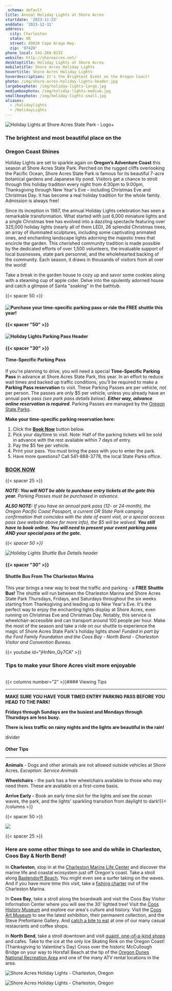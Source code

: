 ```yaml
---
_schema: default
title: Annual Holiday Lights at Shore Acres
startdate: '2023-11-23'
enddate: '2023-12-31'
address:
  city: Charleston
  state: OR
  street: 89039 Cape Arago Hwy.
  zip: '97420'
phone_local: 541-269-0215
website: http://shoreacres.net/
desktoptitle: Holiday Lights at Shore Acres
mobiletitle: Shore Acres Holiday Lights
hovertitle: Shore Acres Holiday Lights
hoverdescription: It's the Brightest Event on the Oregon Coast!
photo: /img/shore-acres-holiday-lights-header.jpg
largeboxphoto: /img/holiday-lights-large.jpg
mediumboxphoto: /img/holiday-lights-medium.jpg
smallboxphoto: /img/holiday-lights-small.jpg
aliases:
  - /holidaylights
  - /HolidayLights
---
```

![Holiday Lights at Shore Acres State Park - Logo](/img/holidaylights-logo-header.jpg)\+

### **The brightest and most beautiful place on the**

### **Oregon Coast Shines**

Holiday Lights are set to sparkle again on **Oregon’s Adventure Coast** this season at Shore Acres State Park. Perched on the rugged cliffs overlooking the Pacific Ocean, Shore Acres State Park is famous for its beautiful 7-acre botanical gardens and Japanese lily pond. Visitors get a chance to stroll through this holiday tradition every night from 4:30pm to 9:00pm, Thanksgiving through New Year's Eve – including Christmas Eve and Christmas Day. It has become a real holiday tradition for the whole family. Admission is always free!

Since its inception in 1987, the annual Holiday Lights celebration has seen a remarkable transformation. What started with just 6,000 miniature lights and a single Christmas tree has evolved into a dazzling spectacle featuring over 325,000 holiday lights (nearly all of them LED), 26 splendid Christmas trees, an array of illuminated sculptures, including some captivating animated ones, and enchanting landscape lights adorning the majestic trees that encircle the garden. This cherished community tradition is made possible by the dedicated efforts of over 1,500 volunteers, the invaluable support of local businesses, state park personnel, and the wholehearted backing of the community. Each season, it draws in thousands of visitors from all over the world!&nbsp;

Take a break in the garden house to cozy up and savor some cookies along with a steaming cup of apple cider. Delve into the opulently adorned house and catch a glimpse of Santa "soaking" in the bathtub.

{{< spacer 50 >}}

#### ![Purchase your time-specific parking pass or ride the FREE shuttle this year!](/img/parking-pass-or-shuttle.png)

#### {{< spacer "50" >}}

#### ![Holiday Lights Parking Pass Header](/img/parking-pass-details-header.jpg)

#### {{< spacer "30" >}}

#### **Time-Specific Parking Pass**

If you're planning to drive, you will need a special **Time-Specific Parking Pass**&nbsp;in advance at Shore Acres State Park, this year. In an effort to reduce wait times and backed up traffic conditions, you'll be required to make a **Parking Pass reservation** to visit. These Parking Passes are per vehicle, not per person. The passes are only $5 per vehicle, unless you already have an annual park pass *(see park pass details below)*. ***Either way, advance online reservation is required.*** Parking Passes are managed by the <a target="_blank" rel="noopener" href="https://oregonstateparks.reserveamerica.com/tourParkDetail.do?contractCode=OR&amp;parkId=402381">Oregon State Parks</a>.

**Make your time-specific parking reservation here:**

1. Click the <a target="_blank" rel="noopener" href="https://oregonstateparks.reserveamerica.com/tourParkDetail.do?contractCode=OR&amp;parkId=402381"><strong>Book Now</strong></a> button below.
2. Pick your day/time to visit. Note: Half of the parking tickets will be sold in advance with the rest available within 7 days of entry.
3. Pay the $5 fee per vehicle.
4. Print your pass. You must bring the pass with you to enter the park.
5. Have more questions? Call 541-888-3778, the local State Parks office.

### <a class="learn-more-anywhere-btn" target="_blank" href="https://oregonstateparks.reserveamerica.com/tourParkDetail.do?contractCode=OR&amp;parkId=402381">BOOK NOW</a>

{{< spacer 25 >}}

***NOTE: You will NOT be able to purchase entry tickets at the gate this year.*** *Parking Passes must be purchased in advance.*&nbsp;

***ALSO NOTE:** If you have an annual park pass (12- or 24-month), the Oregon Pacific Coast Passport, a current OR State Park camping confirmation that coincides with the date of event visit, or a special access pass (see website above for more info), the $5 will be waived. **You still have to book online.**&nbsp;**You will need to present your event parking pass AND your special pass at the gate.***

*{{< spacer 50 >}}*

*![Holiday Lights Shuttle Bus Details header](/img/shuttle-bus-info-hdr.jpg)*

#### {{< spacer "30" >}}

#### Shuttle Bus From The Charleston Marina

This year brings a new way to beat the traffic and parking - a **FREE Shuttle Bus!**&nbsp;The shuttle will run between the Charleston Marina and Shore Acres State Park Thursdays, Fridays, and Saturdays throughout the six weeks starting from Thanksgiving and leading up to New Year's Eve. It's the perfect way to enjoy the enchanting lights display at Shore Acres, even running on Christmas Eve and Christmas Day. Notably, this service is wheelchair-accessible and can transport around 100 people per hour. Make the most of the season and take a ride on our shuttle to experience the magic of Shore Acres State Park's holiday lights show!&nbsp;*Funded in part by the Ford Family Foundation and the Coos Bay - North Bend - Charleston Visitor and Convention Bureau.*

{{< youtube id="jHnNm_Gy7CA" >}}

### Tips to make your Shore Acres visit more enjoyable

<br>{{< columns number="2" >}}#### Viewing Tips

---

**MAKE SURE YOU HAVE YOUR TIMED ENTRY PARKING PASS BEFORE YOU HEAD TO THE PARK!**

**Fridays through Sundays are the busiest and Mondays through Thursdays are less busy.**

**There is less traffic on rainy nights and the lights are beautiful in the rain!**

divider

#### Other Tips

---

**Animals** - Dogs and other animals are not allowed outside vehicles at Shore Acres. *Exception: Service Animals*

**Wheelchairs** - the park has a few wheelchairs available to those who may need them. These are available on a first-come basis.

**Arrive Early -** Book an early time slot for the lights and see the ocean waves, the park, and the lights' sparkling transition from daylight to dark!{{< /columns >}}

{{< spacer 50 >}}

![](/img/11-20-17-coosbayholiday-contest-rules.jpg)

{{< spacer 25 >}}

### **Here are some other things to see and do while in Charleston, Coos Bay & North Bend!**

In **Charleston**, stop in at the [Charleston Marine Life Center](http://www.charlestonmarinelifecenter.com/) and discover the marine life and coastal ecosystem just off Oregon's coast. Take a stroll along [Bastendorff Beach](https://oregonsadventurecoast.com/blog/2017-08-29-spotlight-on-bastendorff-beach/). You might even see a surfer taking on the waves. And if you have more time this visit, take a [fishing charter](https://oregonsadventurecoast.com/tour-guides-and-charters/) out of the Charleston Marina.

In **Coos Bay**, take a stroll along the boardwalk and visit the Coos Bay Visitor Information Center where you will see the 30' lighted tree! Visit the [Coos History Museum](https://cooshistory.org/) and explore our area's culture and history. Visit the [Coos Art Museum](https://www.coosart.org/) to see the latest exhibition, their permanent collection, and the Steve Prefontaine Gallery. And [catch a bite to eat](https://oregonsadventurecoast.com/dining/) at one of our many casual restaurants and coffee shops.

In **North Bend**, take a stroll downtown and visit [quaint, one-of-a-kind shops](https://oregonsadventurecoast.com/shopping/) and cafes. Take to the ice at the only Ice Skating Rink on the Oregon Coast! (Thanksgiving to Valentine's Day) Cross over the historic McCullough Bridge on your way to Horsfall Beach at the tip of the [Oregon Dunes National Recreation Area](https://oregonsadventurecoast.com/untamed-dunes/) and one of the many ATV rental locations in the area.

![Shore Acres Holiday Lights - Charleston, Oregon](/img/Shore-Acres-Holiday-Lights-Collage-3.jpg)

![Shore Acres Holiday Lights - Charleston, Oregon](/img/holiday-lights-shore-acres-panoramic.jpg)
